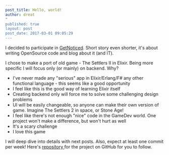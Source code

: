 ```yaml
---
post_title: Hello, world!
author: dreat
"
published: true
layout: post
post_date: 2017-03-01 09:05:29
---
```

I decided to participate in <a href="https://dajsiepoznac.pl/" target="_blank">GetNoticed</a>. Short story even shorter, it's about writing OpenSource code and blog about it (and IT).

I chose to make a port of old game - The Settlers II in Elixir. Being more specific I will focus only (or mainly) on backend. Why?
<ul>
 	<li>I've never made any "serious" app in Elixir/Erlang/F# any other functional language - this seems like a good opportunity</li>
 	<li>I feel like this is the good way of learning Elixir itself</li>
 	<li>Creating backend only will force me to solve some challenging design problems</li>
 	<li>UI will be easily changeable, so anyone can make their own version of game. Imagine The Settlers 2 in space, or Stone Age!</li>
 	<li>I feel like there's not enough "nice" code in the GameDev world. One project won't make a difference, but won't hurt as well</li>
 	<li>It's a scary challenge</li>
 	<li>I love this game</li>
</ul>
I will deep dive into details with next posts. Also, expect at least one commit per week! Here's <a href="https://github.com/Dreat/OpenSettlersII">repository </a>for the project on GitHub for you to follow.
